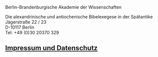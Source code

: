Berlin-Brandenburgische Akademie der Wissenschaften

Die alexandrinische und antiochenische Bibelexegese in der Spätantike  
Jägerstraße 22 / 23  
D-10117 Berlin  
Tel: +49 (0)30 20370 329  

## [Impressum und Datenschutz](../imprint)
